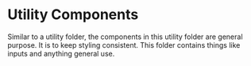 # Utility Components

Similar to a utility folder, the components in this utility folder are general purpose.
It is to keep styling consistent. This folder contains things like inputs and anything general use.
